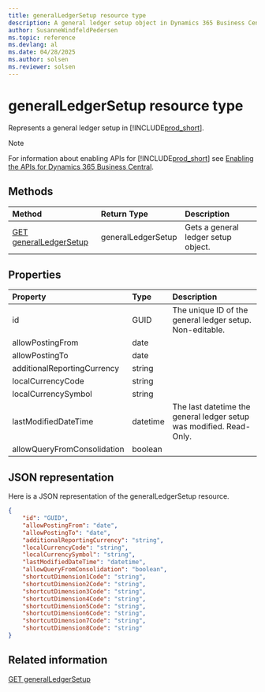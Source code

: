 ```yaml
---
title: generalLedgerSetup resource type
description: A general ledger setup object in Dynamics 365 Business Central.
author: SusanneWindfeldPedersen
ms.topic: reference
ms.devlang: al
ms.date: 04/28/2025
ms.author: solsen
ms.reviewer: solsen
---
```


# generalLedgerSetup resource type

Represents a general ledger setup in [!INCLUDE[prod_short](../../../includes/prod_short.md)].

> [!NOTE]
> For information about enabling APIs for [!INCLUDE[prod_short](../../../includes/prod_short.md)] see [Enabling the APIs for Dynamics 365 Business Central](../enabling-apis-for-dynamics-nav.md).

## Methods

| Method | Return Type|Description |
|:--------------------|:-----------|:-------------------------|
|[GET generalLedgerSetup](../api/dynamics_generalledgersetup_get.md)|generalLedgerSetup|Gets a general ledger setup object.|


## Properties

| Property           | Type   |Description     |
|:-------------------|:-------|:---------------|
|id|GUID|The unique ID of the general ledger setup. Non-editable.|
|allowPostingFrom|date||
|allowPostingTo|date||
|additionalReportingCurrency|string||
|localCurrencyCode|string||
|localCurrencySymbol|string||
|lastModifiedDateTime|datetime|The last datetime the general ledger setup was modified. Read-Only.|
|allowQueryFromConsolidation|boolean||

## JSON representation

Here is a JSON representation of the generalLedgerSetup resource.


```json
{
    "id": "GUID",
    "allowPostingFrom": "date",
    "allowPostingTo": "date",
    "additionalReportingCurrency": "string",
    "localCurrencyCode": "string",
    "localCurrencySymbol": "string",
    "lastModifiedDateTime": "datetime",
    "allowQueryFromConsolidation": "boolean",
    "shortcutDimension1Code": "string",
    "shortcutDimension2Code": "string",
    "shortcutDimension3Code": "string",
    "shortcutDimension4Code": "string",
    "shortcutDimension5Code": "string",
    "shortcutDimension6Code": "string",
    "shortcutDimension7Code": "string",
    "shortcutDimension8Code": "string"
}
```

## Related information

[GET generalLedgerSetup](../api/dynamics_generalledgersetup_get.md)
